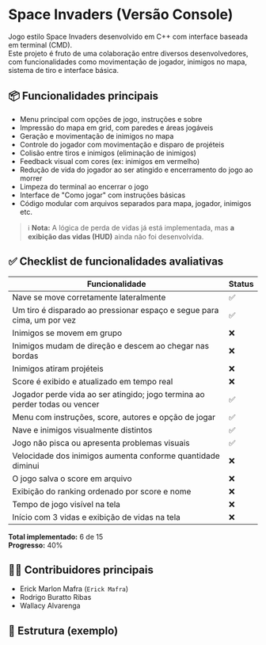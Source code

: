 # Space Invaders (Versão Console)

Jogo estilo Space Invaders desenvolvido em C++ com interface baseada em terminal (CMD).  
Este projeto é fruto de uma colaboração entre diversos desenvolvedores, com funcionalidades como movimentação de jogador, inimigos no mapa, sistema de tiro e interface básica.

## 📦 Funcionalidades principais

- Menu principal com opções de jogo, instruções e sobre
- Impressão do mapa em grid, com paredes e áreas jogáveis
- Geração e movimentação de inimigos no mapa
- Controle do jogador com movimentação e disparo de projéteis
- Colisão entre tiros e inimigos (eliminação de inimigos)
- Feedback visual com cores (ex: inimigos em vermelho)
- Redução de vida do jogador ao ser atingido e encerramento do jogo ao morrer
- Limpeza do terminal ao encerrar o jogo
- Interface de "Como jogar" com instruções básicas
- Código modular com arquivos separados para mapa, jogador, inimigos etc.

> ℹ️ **Nota:** A lógica de perda de vidas já está implementada, mas **a exibição das vidas (HUD)** ainda não foi desenvolvida.

## ✅ Checklist de funcionalidades avaliativas

| Funcionalidade                                                                 | Status  |
|--------------------------------------------------------------------------------|---------|
| Nave se move corretamente lateralmente                                        | ✅       |
| Um tiro é disparado ao pressionar espaço e segue para cima, um por vez        | ✅       |
| Inimigos se movem em grupo                                                    | ❌       |
| Inimigos mudam de direção e descem ao chegar nas bordas                       | ❌       |
| Inimigos atiram projéteis                                                     | ❌       |
| Score é exibido e atualizado em tempo real                                    | ❌       |
| Jogador perde vida ao ser atingido; jogo termina ao perder todas ou vencer    | ✅       |
| Menu com instruções, score, autores e opção de jogar                          | ✅       |
| Nave e inimigos visualmente distintos                                         | ✅       |
| Jogo não pisca ou apresenta problemas visuais                                 | ✅       |
| Velocidade dos inimigos aumenta conforme quantidade diminui                   | ❌       |
| O jogo salva o score em arquivo                                               | ❌       |
| Exibição do ranking ordenado por score e nome                                 | ❌       |
| Tempo de jogo visível na tela                                                 | ❌       |
| Início com 3 vidas e exibição de vidas na tela                                | ❌       |

**Total implementado:** 6 de 15  
**Progresso:** 40%

## 👨‍💻 Contribuidores principais

- Erick Marlon Mafra (`Erick Mafra`)
- Rodrigo Buratto Ribas
- Wallacy Alvarenga

## 📁 Estrutura (exemplo)

